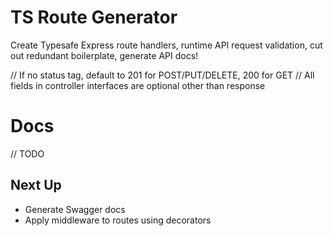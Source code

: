 # TS Route Generator

Create Typesafe Express route handlers, runtime API request validation, cut out redundant boilerplate, generate API docs!

 // If no status tag, default to 201 for POST/PUT/DELETE, 200 for GET
 // All fields in controller interfaces are optional other than response

# Docs

// TODO

## Next Up

- Generate Swagger docs
- Apply middleware to routes using decorators

